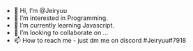 - 👋 Hi, I’m @Jeiryuu
- 👀 I’m interested in Programming.
- 🌱 I’m currently learning Javascript.
- 💞️ I’m looking to collaborate on ...
- 📫 How to reach me - just dm me on discord #Jeiryuu#7918

<!---
Jeiryuu/Jeiryuu is a ✨ special ✨ repository because its `README.md` (this file) appears on your GitHub profile.
You can click the Preview link to take a look at your changes.
--->
